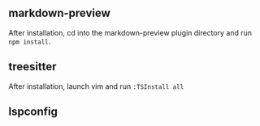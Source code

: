 ## markdown-preview

After installation, cd into the markdown-preview plugin directory and run `npm install`.

## treesitter

After installation, launch vim and run `:TSInstall all`

## lspconfig


